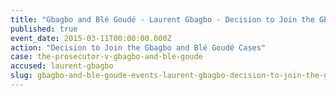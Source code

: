 ```yaml
---
title: "Gbagbo and Blé Goudé - Laurent Gbagbo - Decision to Join the Gbagbo and Blé Goudé Cases"
published: true
event_date: 2015-03-11T00:00:00.000Z
action: "Decision to Join the Gbagbo and Blé Goudé Cases"
case: the-prosecutor-v-gbagbo-and-ble-goude
accused: laurent-gbagbo
slug: gbagbo-and-ble-goude-events-laurent-gbagbo-decision-to-join-the-gbagbo-and-ble-goude-cases
---
```

